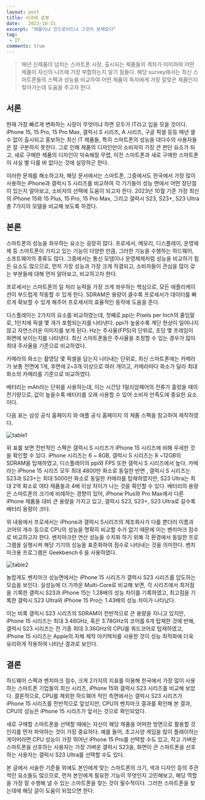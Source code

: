 ```yaml
---
layout: post
title: 사과와 로봇
date:   2023-10-31
excerpt: "애플이냐 안드로이드냐 그것이 문제로다"
tag: 
 - IT
comments: true
---
```


> 매년 신제품이 넘치는 스마트폰 시장, 출시되는 제품들의 격차가 미미하여 어떤 제품이 자신의 니즈에 가장 부합하는지 알기 힘들다. 해당 survey에서는 최신 스마트폰들의 스펙과 성능을 비교하여 어떤 제품이 독자에게 가장 알맞은 제품인지 찾아가는데 도움을 주고자 한다.

## 서론

현재 가장 빠르게 변화하는 시장이 무엇이냐 하면 모두가 IT라고 입을 모을 것이다. iPhone 15, 15 Pro, 15 Pro Max, 갤럭시 S 시리즈, A 시리즈, 구글 픽셀 등등 매년 셀 수 없이 출시되고 홍보하는 최신 IT 제품들, 특히 스마트폰의 성능을 대다수의 사용자들은 잘 구분하지 못한다. 그로 인해 제품의 디자인만이 소비자의 가장 큰 판단 요소가 되고, 새로 구매한 제품의 디자인이 익숙해질 무렵, 이전 스마트폰과 새로 구매한 스마트폰이 사실 별 다를 바 없다는 것에 실망하곤 한다.

이러한 문제를 해소하고자, 해당 문서에서는 스마트폰, 그중에서도 한국에서 가장 많이 사용하는 iPhone과 갤럭시 S 시리즈를 비교하여 각 기기들이 성능 면에서 어떤 장단점이 있는지 알아보고, 소비자의 선택에 도움이 되고자 한다. 2023년 10월 기준 가장 최신의 iPhone 15와 15 Plus, 15 Pro, 15 Pro Max, 그리고 갤럭시 S23, S23+, S23 Ultra 총 7가지의 모델을 비교해 보도록 하겠다.


## 본론

스마트폰의 성능을 좌우하는 요소는 굉장히 많다. 프로세서, 메모리, 디스플레이, 운영체제 등 스마트폰이 가지고 있는 기능이 다양한 만큼, 그러한 기능을 수행하는 하드웨어, 소프트웨어의 종류도 많다. 그중에서는 통신 모뎀이나 운영체제처럼 성능을 비교하기 힘든 요소도 많으므로, 먼저 가장 성능과 가장 크게 직결되고, 소비자들이 관심을 많이 갖는 부분들에 대해 먼저 알아보고, 비교하고자 한다.

프로세서는 스마트폰의 일 처리 능력을 가장 크게 좌우하는 핵심으로, 모든 애플리케이션이 부드럽게 작동할 수 있게 한다. SDRAM은 용량이 클수록 프로세서가 데이터를 빠르게 확보할 수 있게 해주어 프로세서의 효율적인 동작에 도움을 준다.

디스플레이는 2가지의 요소를 비교하였는데, 첫째로 ppi는 Pixels per Inch의 줄임말로, 1인치에 픽셀 몇 개가 포함되는지를 나타낸다. ppi가 높을수록 계단 현상이 일어나지 않고 자연스러운 이미지를 보게 된다. Hz는 주사율(FPS)의 단위로, 초당 몇 프레임이 화면에 보이는지를 나타낸다. 최신 스마트폰들은 주사율을 조정할 수 있는 경우가 많아 최대 주사율을 기준으로 비교하였다.

카메라의 화소는 촬영당 몇 픽셀을 담는지 나타내는 단위로, 최신 스마트폰에는 카메라가 보통 전면에 1개, 후면에 2~3개 이상으로 여러 개이고, 카메라마다 화소가 달라 최대 화소의 카메라를 기준으로 비교하였다.

배터리는 mAh라는 단위를 사용하는데, 이는 시간당 1밀리암페어의 전류가 흘렀을 때의 전기량으로, 값이 높을수록 배터리를 오래 사용할 수 있어 소비자 만족도에 중요한 요소이다.

다음 표는 삼성 공식 홈페이지 와 애플 공식 홈페이지 의 제품 스펙을 참고하여 제작하였다.

![table1]({{site.baseurl}}/assets/img/apple_and_robot/table1.jpg)

위 표를 보면 전반적인 스펙은 갤럭시 S 시리즈가 iPhone 15 시리즈에 비해 우세한 것을 확인할 수 있다. iPhone 시리즈는 6 ~ 8GB, 갤럭시 S 시리즈는 8 ~12GB의 SDRAM을 탑재하였고, 디스플레이의 ppi와 FPS 또한 갤럭시 S 시리즈에서 높다. 카메라는 iPhone 15 시리즈 모두 최대 4800만 화소로 동일한 반면 , 갤럭시 S 시리즈는 S23과 S23+는 최대 5000만 화소로 동일한 카메라를 탑재하였지만, S23 Ultra는 최대 2억 화소로 여타 제품들과 4배 이상 차이가 나는 것을 확인할 수 있다. 배터리의 용량은 스마트폰의 크기에 비례하는 경향이 있어, iPhone Plus와 Pro Max에서 다른 iPhone 제품들 대비 큰 용량을 가지고 있고, 갤럭시 S23, S23+, S23 Ultra로 갈수록 배터리 용량이 크다.

위 내용에서 프로세서는 iPhone과 갤럭시 S시리즈의 제조회사가 다를 뿐더러 이름과 코어의 개수 등으로 CPU의 성능을 명확히 비교할 수가 없기 때문에 이는 벤치마크 점수로 비교하고자 한다. 벤치마크란 연산 성능을 수치화 하기 위해 각 환경에서 동일한 프로그램을 실행시켜 해당 기기의 성능을 표준화하여 점수로 나타내는 것을 의미한다. 벤치마크용 프로그램은 Geekbench 6 을 사용하였다.

![table2]({{site.baseurl}}/assets/img/apple_and_robot/table2.jpg)

놀랍게도 벤치마크 성능면에서는 iPhone 15 시리즈가 갤럭시 S23 시리즈를 압도하는 모습을 보인다. 실성능에 더 가까운 Multi-Core로 비교해 보면, 각 시리즈에서 최저점을 기록한 갤럭시 S23과 iPhone 15는 1.28배의 성능 차이를 기록하였고, 최고점을 기록한 갤럭시 S23 Ultra와 iPhone 15 Pro는 1.43배의 성능 차이가 나타났다.

이는 비록 갤럭시 S23 시리즈의 SDRAM이 전반적으로 큰 용량을 지니고 있지만, iPhone 15 시리즈는 최대 3.46GHz, 혹은 3.78GHz의 코어를 6개 탑재한 것에 반해, 갤럭시 S23 시리즈는 전 기종 최대 3.36GHz의 CPU를 쿼드코어로 탑재하였고, iPhone 15 시리즈는 Apple의 자체 제작 아키텍처를 사용한 것이 성능 최적화에 더욱 유리하게 작용하여 나타난 결과로 보인다.

## 결론

하드웨어 스펙과 벤치마크 점수, 크게 2가지의 지표를 이용해 한국에서 가장 많이 사용하는 스마트폰 기업들의 최신 시리즈, iPhone 15와 갤럭시 S23 시리즈를 비교해 보았다. 결론적으로, CPU를 제외한 하드웨어 적인 측면에서는 갤럭시 S23 시리즈가 iPhone 15 시리즈를 전반적으로 앞섰지만, CPU의 벤치마크 결과를 확인해 본 결과, CPU의 성능은 iPhone 15 시리즈가 앞서는 것으로 확인되었다.

새로 구매할 스마트폰을 선택할 때에는 자신이 해당 제품을 어떠한 방면으로 활용할 것인지를 먼저 파악하는 것이 가장 중요하다. 예를 들어, 초고사양 게임을 많이 플레이하는 게이머라면 CPU 성능이 가장 뛰어난 iPhone 15 Pro를 선택할 수도 있고,  작고 가벼운 스마트폰을 선호하는 사용자는 가장 가벼운 갤럭시 S23을, 화면이 큰 스마트폰을 선호하는 사용자는 갤럭시 S23 Ultra를 선택할 수도 있다.

본 글에서 서술한 기준들 외에도 본인에게 맞는 스마트폰의 크기, 색과 디자인 등의 주관적인 요소들도 많으므로, 먼저 본인에게 필요한 기능이 무엇인지 고민해보고, 해당 역할을 가장 잘 수행해 낼 수 있는 스마트폰을 찾는 것이 필수적이다. 그러한 스마트폰을 찾는데에 해당 글이 도움이 되었으면 한다.
